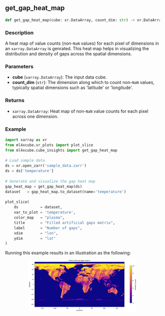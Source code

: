 ## get_gap_heat_map

```python
def get_gap_heat_map(cube: xr.DataArray, count_dim: str) -> xr.DataArray
```

### Description
A heat map of value counts (non-`NaN` values) for each pixel of dimensions in an `xarray.DataArray` is genrated. 
This heat map helps in visualizing the distribution and density of gaps across the spatial dimensions.

### Parameters
- **cube** (`xarray.DataArray`): The input data cube.
- **count_dim** (`str`): The dimension along which to count non-`NaN` values, typically spatial dimensions such as 'latitude' or 'longitude'.

### Returns
- `xarray.DataArray`: Heat map of non-`NaN` value counts for each pixel across one dimension.

### Example

```python
import xarray as xr
from ml4xcube.xr_plots import plot_slice
from ml4xcube.cube_insights import get_gap_heat_map

# Load sample data
ds = xr.open_zarr('sample_data.zarr')
ds = ds['temperature']

# Generate and visualize the gap heat map
gap_heat_map = get_gap_heat_map(ds)
dataset   = gap_heat_map.to_dataset(name='temperature')

plot_slice(
    ds          = dataset,
    var_to_plot = 'temperature', 
    color_map   = "plasma",
    title       = "Filled artificial gaps matrix",
    label       = "Number of gaps",
    xdim        = "lon",
    ydim        = "lat"
)


```
Running this example results in an illustration as the following:

<p align="center">
    <img src="../../img/img.png" alt="Gap Heat Map" width="70%">
</p>